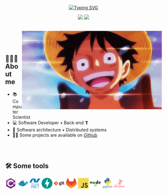 <div align="center">

  [![Typing SVG](https://readme-typing-svg.herokuapp.com?font=Inconsolata&size=28&duration=2000&pause=600&color=53F0ADFB&center=true&random=false&width=480&height=50&lines=Hello!%F0%9F%91%8B;I'm+C%C3%A9sar%2C+wellcome+to+my+page%E2%9C%A8)](https://git.io/typing-svg)

<div align="center"> 
  <a href = "mailto:cesarfigueredojr@gmail.com"><img src="https://img.shields.io/badge/-Gmail-%23333?style=for-the-badge&logo=gmail&logoColor=white" target="_blank"></a>
  <a href="https://www.linkedin.com/in/cesarfigueredojr" target="_blank"><img src="https://img.shields.io/badge/-LinkedIn-%230077B5?style=for-the-badge&logo=linkedin&logoColor=white" target="_blank"></a> 
</div>
<br><br>
 
  <img align="right" src="https://raw.githubusercontent.com/cesarfigueredojr/cesarfigueredojr/main/assets/luffy.gif" alt="Coder GIF" width="450"/>

<br><br>
<h2 align="left">👨🏻‍💻 About me </h2>
  <ul align="left">
      <li>📚 Computer Scientist </li>
      <li>💻 Software Developer • Back-end ❣ </li>
      <li>📖 Software architecture • Distributed systems</li>
      <li>👨‍💻 Some projects are available on <a href="https://github.com/cesarfigueredojr">Github</a></li>
  </ul>

<br><br>
<h2 align="left">🛠️ Some tools</h2>
<p align="left">
  <img src="https://raw.githubusercontent.com/devicons/devicon/master/icons/csharp/csharp-original.svg" alt="java" width="35" height="35" />
  <img src="https://raw.githubusercontent.com/devicons/devicon/master/icons/docker/docker-original.svg" alt="javascript" width="35" height="35" />
  <img src="https://raw.githubusercontent.com/devicons/devicon/master/icons/dot-net/dot-net-plain-wordmark.svg" alt="typescript" width="35" height="35" />
  <img src="https://raw.githubusercontent.com/devicons/devicon/master/icons/fastapi/fastapi-original.svg" alt=".NET" width="35" height="35" />
  <img src="https://raw.githubusercontent.com/devicons/devicon/master/icons/git/git-original-wordmark.svg" alt="mongodb" width="35" height="35" />
  <img src="https://raw.githubusercontent.com/devicons/devicon/master/icons/gitlab/gitlab-original.svg" alt="mysql" width="35" height="35" />
  <img src="https://raw.githubusercontent.com/devicons/devicon/master/icons/javascript/javascript-original.svg" alt="redis" width="35" height="35" />
  <img src="https://raw.githubusercontent.com/devicons/devicon/master/icons/nodejs/nodejs-original-wordmark.svg" alt="nodejs" width="35" height="35" />
  <img src="https://raw.githubusercontent.com/devicons/devicon/master/icons/python/python-original-wordmark.svg" alt="python" width="35" height="35" />
  <img src="https://raw.githubusercontent.com/devicons/devicon/master/icons/microsoftsqlserver/microsoftsqlserver-plain-wordmark.svg" alt="nginx" width="35" height="35" />
</p>
  
</div>

</div>
